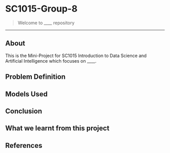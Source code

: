 # SC1015-Group-8
> Welcome to ____ repository
--------

## About
This is the Mini-Project for SC1015 Introduction to Data Science and Artificial Intelligence which focuses on ____. 

## Problem Definition

## Models Used

## Conclusion

## What we learnt from this project

## References
